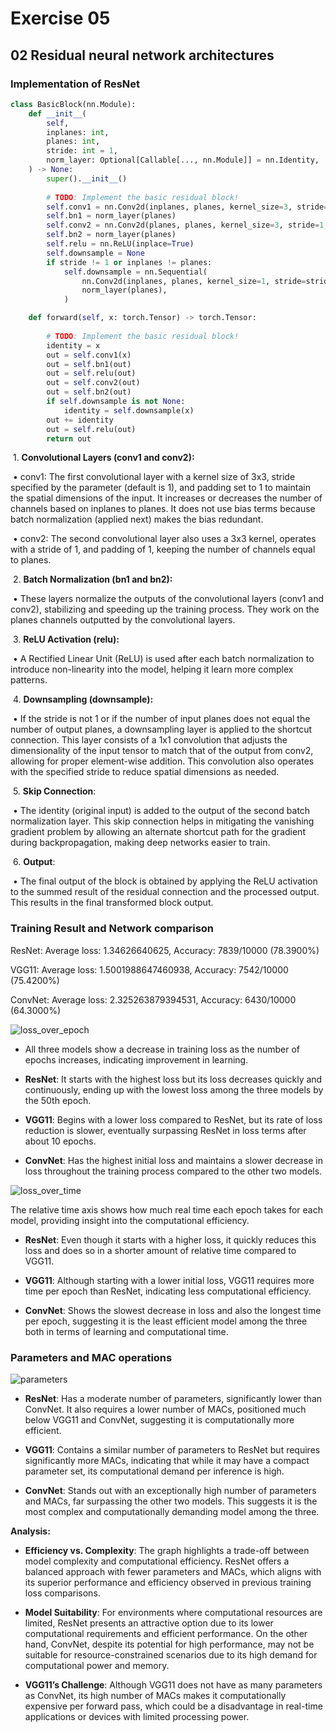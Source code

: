 # Exercise 05

## 02 Residual neural network architectures

### Implementation of ResNet

```python
class BasicBlock(nn.Module):
    def __init__(
        self,
        inplanes: int,
        planes: int,
        stride: int = 1,
        norm_layer: Optional[Callable[..., nn.Module]] = nn.Identity,
    ) -> None:
        super().__init__()
        
        # TODO: Implement the basic residual block!
        self.conv1 = nn.Conv2d(inplanes, planes, kernel_size=3, stride=stride, padding=1, bias=False)
        self.bn1 = norm_layer(planes)
        self.conv2 = nn.Conv2d(planes, planes, kernel_size=3, stride=1, padding=1, bias=False)
        self.bn2 = norm_layer(planes)
        self.relu = nn.ReLU(inplace=True)
        self.downsample = None
        if stride != 1 or inplanes != planes:
            self.downsample = nn.Sequential(
                nn.Conv2d(inplanes, planes, kernel_size=1, stride=stride, bias=False),
                norm_layer(planes),
            )

    def forward(self, x: torch.Tensor) -> torch.Tensor:
      
        # TODO: Implement the basic residual block!
        identity = x
        out = self.conv1(x)
        out = self.bn1(out)
        out = self.relu(out)
        out = self.conv2(out)
        out = self.bn2(out)
        if self.downsample is not None:
            identity = self.downsample(x)
        out += identity
        out = self.relu(out)
        return out
```

​	1.	**Convolutional Layers (conv1 and conv2):**

​	•	conv1: The first convolutional layer with a kernel size of 3x3, stride specified by the parameter (default is 1), and padding set to 1 to maintain the spatial dimensions of the input. It increases or decreases the number of channels based on inplanes to planes. It does not use bias terms because batch normalization (applied next) makes the bias redundant.

​	•	conv2: The second convolutional layer also uses a 3x3 kernel, operates with a stride of 1, and padding of 1, keeping the number of channels equal to planes.

​	2.	**Batch Normalization (bn1 and bn2):**

​	•	These layers normalize the outputs of the convolutional layers (conv1 and conv2), stabilizing and speeding up the training process. They work on the planes channels outputted by the convolutional layers.

​	3.	**ReLU Activation (relu):**

​	•	A Rectified Linear Unit (ReLU) is used after each batch normalization to introduce non-linearity into the model, helping it learn more complex patterns.

​	4.	**Downsampling (downsample):**

​	•	If the stride is not 1 or if the number of input planes does not equal the number of output planes, a downsampling layer is applied to the shortcut connection. This layer consists of a 1x1 convolution that adjusts the dimensionality of the input tensor to match that of the output from conv2, allowing for proper element-wise addition. This convolution also operates with the specified stride to reduce spatial dimensions as needed.

​	5.	**Skip Connection**:

​	•	The identity (original input) is added to the output of the second batch normalization layer. This skip connection helps in mitigating the vanishing gradient problem by allowing an alternate shortcut path for the gradient during backpropagation, making deep networks easier to train.

​	6.	**Output**:

​	•	The final output of the block is obtained by applying the ReLU activation to the summed result of the residual connection and the processed output. This results in the final transformed block output.



### Training Result and Network comparison

ResNet: Average loss: 1.34626640625, Accuracy: 7839/10000 (78.3900%)

VGG11: Average loss: 1.5001988647460938, Accuracy: 7542/10000 (75.4200%)

ConvNet: Average loss: 2.325263879394531, Accuracy: 6430/10000 (64.3000%)

![loss_over_epoch](/Users/jli/Desktop/loss_over_epoch.png)

* All three models show a decrease in training loss as the number of epochs increases, indicating improvement in learning.

* **ResNet**: It starts with the highest loss but its loss decreases quickly and continuously, ending up with the lowest loss among the three models by the 50th epoch.

* **VGG11**: Begins with a lower loss compared to ResNet, but its rate of loss reduction is slower, eventually surpassing ResNet in loss terms after about 10 epochs.

* **ConvNet**: Has the highest initial loss and maintains a slower decrease in loss throughout the training process compared to the other two models.



![loss_over_time](/Users/jli/Desktop/loss_over_relative_time.png)

The relative time axis shows how much real time each epoch takes for each model, providing insight into the computational efficiency.

* **ResNet**: Even though it starts with a higher loss, it quickly reduces this loss and does so in a shorter amount of relative time compared to VGG11.

* **VGG11**: Although starting with a lower initial loss, VGG11 requires more time per epoch than ResNet, indicating less computational efficiency.

* **ConvNet**: Shows the slowest decrease in loss and also the longest time per epoch, suggesting it is the least efficient model among the three both in terms of learning and computational time.

### Parameters and MAC operations

![parameters](/Users/jli/Desktop/parameters_and_macs.png)

* **ResNet**: Has a moderate number of parameters, significantly lower than ConvNet. It also requires a lower number of MACs, positioned much below VGG11 and ConvNet, suggesting it is computationally more efficient.

*  **VGG11**: Contains a similar number of parameters to ResNet but requires significantly more MACs, indicating that while it may have a compact parameter set, its computational demand per inference is high.

*  **ConvNet**: Stands out with an exceptionally high number of parameters and MACs, far surpassing the other two models. This suggests it is the most complex and computationally demanding model among the three.



**Analysis:**



* **Efficiency vs. Complexity**: The graph highlights a trade-off between model complexity and computational efficiency. ResNet offers a balanced approach with fewer parameters and MACs, which aligns with its superior performance and efficiency observed in previous training loss comparisons.

*  **Model Suitability**: For environments where computational resources are limited, ResNet presents an attractive option due to its lower computational requirements and efficient performance. On the other hand, ConvNet, despite its potential for high performance, may not be suitable for resource-constrained scenarios due to its high demand for computational power and memory.

*  **VGG11’s Challenge**: Although VGG11 does not have as many parameters as ConvNet, its high number of MACs makes it computationally expensive per forward pass, which could be a disadvantage in real-time applications or devices with limited processing power.